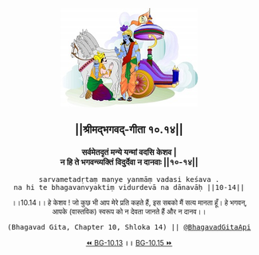 <center><img src="../../asset/BG.png" alt="#API #bhagavadgitaapi #slok #nodejs #js #api #gitaapi #krishna #hinduism #vedic #ISKCON #shreemadbhagavadgita #technology"/>
<h2>||श्रीमद्‍भगवद्‍-गीता १०.१४||</h2>
<h3>सर्वमेतदृतं मन्ये यन्मां वदसि केशव |<br/>न हि ते भगवन्व्यक्तिं विदुर्देवा न दानवाः ||१०-१४||</h3>
<pre>sarvametadṛtaṃ manye yanmāṃ vadasi keśava .<br/>na hi te bhagavanvyaktiṃ vidurdevā na dānavāḥ ||10-14||</pre>
<p>।।10.14।। हे केशव ! जो कुछ भी आप मेरे प्रति कहते हैं, इस सबको मैं सत्य मानता हूँ। हे भगवन्, आपके (वास्तविक) स्वरूप को न देवता जानते हैं और न दानव।।</p>
<pre>(Bhagavad Gita, Chapter 10, Shloka 14) || <a href="https://twitter.com/bhagavadgitaapi">@BhagavadGitaApi</a></pre><a href="../../10/13">⏪  BG-10.13</a><b>        ।।        </b><a href="../../10/15">BG-10.15  ⏩</a></center></center>